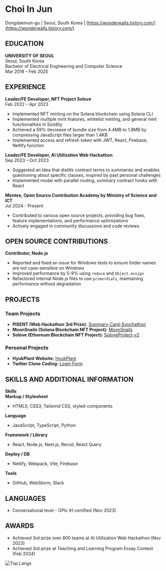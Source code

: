 # Choi In Jun
Dongdaemun-gu | Seoul, South Korea | [https://wonderwalls.tistory.com/](https://wonderwalls.tistory.com/)

## EDUCATION
**UNIVERSITY OF SEOUL**  
Seoul, South Korea  
Bachelor of Electrical Engineering and Computer Science  
Mar 2018 – Feb 2025

## EXPERIENCE
**Leader/FE Developer, NFT Project Solove**  
Feb 2022 – Apr 2023  
- Implemented NFT minting on the Solana blockchain using Solana CLI  
- Implemented multiple mint features, whitelist minting, and general mint functionalities in Solidity  
- Achieved a 59% decrease of bundle size from 4.4MB to 1.8MB by compressing JavaScript files larger than 1.4KB  
- Implemented access and refresh token with JWT, React, Firebase, Netlify function  

**Leader/FE Developer, AI Utilization Web Hackathon**  
Sep 2023 – Oct 2023  
- Suggested an idea that distills contract terms to summaries and enables questioning about specific clauses, inspired by past personal challenges  
- Implemented modal with parallel routing, summary contract hooks with React  

**Mentee, Open Source Contribution Academy by Ministry of Science and ICT**  
Jul 2024 - Present  
- Contributed to various open source projects, providing bug fixes, feature implementations, and performance optimizations  
- Actively engaged in community discussions and code reviews  

## OPEN SOURCE CONTRIBUTIONS
**Contributor, Node.js**  
- Reported and fixed an issue for Windows tests to ensure folder names are not case-sensitive on Windows  
- Improved performance by 5-9% using `reduce` and `Object.assign`  
- Refactored internal Node.js files to use `primordials`, maintaining performance without degradation  

## PROJECTS

### Team Projects
- **PISENT (Web Hackathon 3rd Prize):** [Summary-Card-Synchathon](https://github.com/TaePoong719/Summary-Card-Synchathon)  
- **MoonSnails (Solana Blockchain NFT Project):** [MoonSnails](https://github.com/TaePoong719/MoonSnails)  
- **Solove (Ethereum Blockchain NFT Project):** [SoloveProject-v2](https://github.com/free-mint-nft/SoloveProject-v2)  

### Personal Projects
- **HyukPlant Website:** [HyukPlant](https://github.com/EarlyRiser42/BrotherDentist)  
- **Twitter Clone Coding:** [Login Form](https://github.com/LateEarlyRiser/login_form)  

## SKILLS AND ADDITIONAL INFORMATION

**Skills**  
**Markup / Stylesheet**  
- HTML5, CSS3, Tailwind CSS, styled-components  

**Language**  
- JavaScript, TypeScript, Python  

**Framework / Library**  
- React, Node.js, Next.js, Recoil, React Query  

**Deploy / DB**  
- Netlify, Webpack, Vite, Firebase  

**Tools**  
- GitHub, WebStorm, Slack  

## LANGUAGES
- Conversational level - OPIc IH certified (Nov 2023)  

## AWARDS
- Achieved 3rd prize over 800 teams at AI Utilization Web Hackathon (Nov 2023)  
- Achieved 3rd prize at Teaching and Learning Program Essay Contest (Feb 2024)  

![Top Langs](https://github-readme-stats.vercel.app/api/top-langs/?username=TaePoong719&layout=compact)
